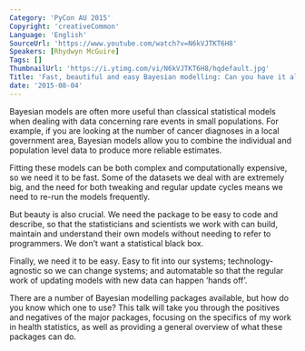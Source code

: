 ```yaml
---
Category: 'PyCon AU 2015'
Copyright: 'creativeCommon'
Language: 'English'
SourceUrl: 'https://www.youtube.com/watch?v=N6kVJTKT6H8'
Speakers: [Rhydwyn McGuire]
Tags: []
ThumbnailUrl: 'https://i.ytimg.com/vi/N6kVJTKT6H8/hqdefault.jpg'
Title: 'Fast, beautiful and easy Bayesian modelling: Can you have it all?'
date: '2015-08-04'
---
```

Bayesian models are often more useful than classical statistical models when dealing with data concerning rare events in small populations. For example, if you are looking at the number of cancer diagnoses in a local government area, Bayesian models allow you to combine the individual and population level data to produce more reliable estimates. 

Fitting these models can be both complex and computationally expensive, so we need it to be fast. Some of the datasets we deal with are extremely big, and the need for both tweaking and regular update cycles means we need to re-run the models frequently.

But beauty is also crucial. We need the package to be easy to code and describe, so that the statisticians and scientists we work with can build, maintain and understand their own models without needing to refer to programmers. We don’t want a statistical black box. 

Finally, we need it to be easy. Easy to fit into our systems; technology-agnostic so we can change systems; and automatable so that the regular work of updating models with new data can happen ‘hands off’.  

There are a number of Bayesian modelling packages available, but how do you know which one to use? This talk will take you through the positives and negatives of the major packages, focusing on the specifics of my work in health statistics, as well as providing a general overview of what these packages can do. 
